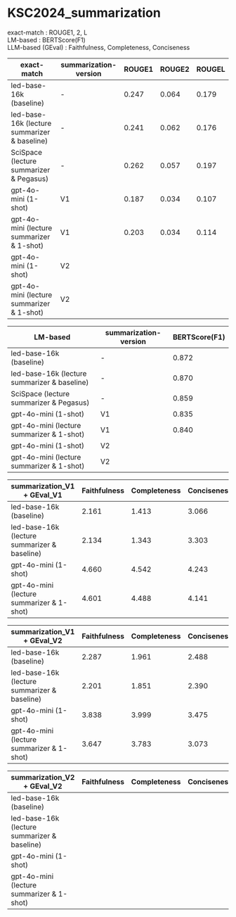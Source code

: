 # KSC2024_summarization
exact-match : ROUGE1, 2, L <br/>
LM-based : BERTScore(F1) <br/>
LLM-based (GEval) : Faithfulness, Completeness, Conciseness <br/>


|exact-match|summarization-version|ROUGE1|ROUGE2|ROUGEL|
|--------|-----|-----|-----|-----|
|led-base-16k (baseline)| - | 0.247 | 0.064 | 0.179 |
|led-base-16k (lecture summarizer & baseline)| - | 0.241 | 0.062 | 0.176 |
|SciSpace (lecture summarizer & Pegasus) | - | 0.262 | 0.057 | 0.197 |
|gpt-4o-mini (1-shot)| V1 | 0.187 | 0.034 | 0.107 |
|gpt-4o-mini (lecture summarizer & 1-shot)| V1 | 0.203 | 0.034 | 0.114 |
|gpt-4o-mini (1-shot)| V2 |  |  |  |
|gpt-4o-mini (lecture summarizer & 1-shot)| V2 |  |  |  |


|LM-based|summarization-version|BERTScore(F1)|
|--------|-----|-----|
|led-base-16k (baseline)| - | 0.872 |
|led-base-16k (lecture summarizer & baseline)| - | 0.870 |
|SciSpace (lecture summarizer & Pegasus) | - | 0.859 |
|gpt-4o-mini (1-shot)| V1 | 0.835 | 
|gpt-4o-mini (lecture summarizer & 1-shot)| V1 | 0.840 |  
|gpt-4o-mini (1-shot)| V2 |  |
|gpt-4o-mini (lecture summarizer & 1-shot)| V2 |  |


|summarization_V1 + GEval_V1|Faithfulness|Completeness|Conciseness|
|--------|-----|-----|-----|
|led-base-16k (baseline)| 2.161 | 1.413 | 3.066 |
|led-base-16k (lecture summarizer & baseline)| 2.134 | 1.343 | 3.303 |
|gpt-4o-mini (1-shot)| 4.660 | 4.542 | 4.243 |
|gpt-4o-mini (lecture summarizer & 1-shot)| 4.601 | 4.488 | 4.141 |


|summarization_V1 + GEval_V2|Faithfulness|Completeness|Conciseness|
|--------|-----|-----|-----|
|led-base-16k (baseline)| 2.287 | 1.961 | 2.488 |
|led-base-16k (lecture summarizer & baseline)| 2.201 | 1.851 | 2.390 |
|gpt-4o-mini (1-shot)| 3.838 | 3.999 | 3.475 |
|gpt-4o-mini (lecture summarizer & 1-shot)| 3.647 | 3.783 | 3.073 |


|summarization_V2 + GEval_V2|Faithfulness|Completeness|Conciseness|
|--------|-----|-----|-----|
|led-base-16k (baseline)|  |  |  |
|led-base-16k (lecture summarizer & baseline)|  |  |  |
|gpt-4o-mini (1-shot)|  |  |  |
|gpt-4o-mini (lecture summarizer & 1-shot)|  |  |  |
